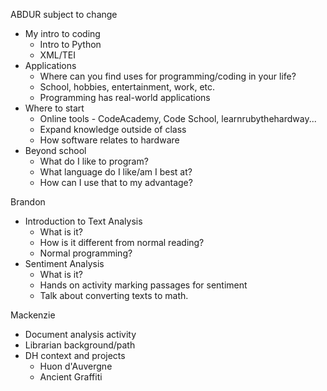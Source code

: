 ABDUR
subject to change
- My intro to coding
  - Intro to Python
  - XML/TEI
- Applications
  - Where can you find uses for programming/coding in your life? 
  - School, hobbies, entertainment, work, etc.  
  - Programming has real-world applications
- Where to start
  - Online tools - CodeAcademy, Code School, learnrubythehardway...
  - Expand knowledge outside of class
  - How software relates to hardware
- Beyond school
  - What do I like to program? 
  - What language do I like/am I best at?
  - How can I use that to my advantage?
 
Brandon
- Introduction to Text Analysis
  - What is it?
  - How is it different from normal reading?
  - Normal programming?
- Sentiment Analysis
  - What is it?
  - Hands on activity marking passages for sentiment
  - Talk about converting texts to math.

Mackenzie 
- Document analysis activity
- Librarian background/path
- DH context and projects
  - Huon d'Auvergne 
  - Ancient Graffiti 